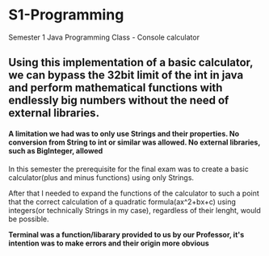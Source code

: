 # S1-Programming
Semester 1 Java Programming Class - Console calculator
## Using this implementation of a basic calculator, we can bypass the 32bit limit of the int in java and perform mathematical functions with endlessly big numbers without the need of external libraries.

#### A limitation we had was to only use Strings and their properties. No conversion from String to int or similar was allowed. No external libraries, such as BigInteger, allowed


In this semester the prerequisite for the final exam was to create a basic calculator(plus and minus functions) using only Strings.

After that I needed to expand the functions of the calculator to such a point that the correct calculation of a quadratic formula(ax^2+bx+c) using integers(or technically Strings in my case), regardless of their lenght, would be possible.


**Terminal was a function/libarary provided to us by our Professor, it's intention was to make errors and their origin more obvious**
